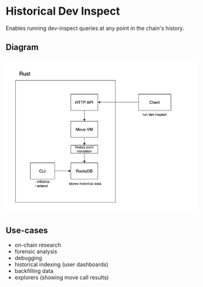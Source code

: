 # Historical Dev Inspect

Enables running dev-inspect queries at any point in the chain's history.

## Diagram

![Architecture Diagram](./diagram.png)

## Use-cases

- on-chain research
- forensic analysis
- debugging
- historical indexing (user dashboards)
- backfilling data
- explorers (showing move call results)
